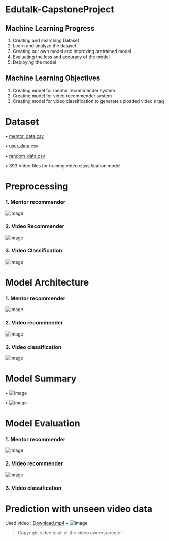 # Edutalk-CapstoneProject

## Machine Learning Progress
1. Creating and searching Dataset
2. Learn and analyze the dataset
3. Creating our own model and improving pretrained model
4. Evaluating the loss and accuracy of the model
5. Deploying the model

## Machine Learning Objectives
1. Creating model for mentor recommender system
2. Creating model for video recommender system
3. Creating model for video classification to generate uploaded video's tag

# Dataset
&bull; [mentor_data.csv](https://github.com/Andree226/Edutalk-CapstoneProject/blob/main/mentor_data.csv)

&bull; [user_data.csv](https://github.com/Andree226/Edutalk-CapstoneProject/blob/main/user_data.csv)

&bull; [random_data.csv](https://github.com/Andree226/Edutalk-CapstoneProject/blob/main/random_data.csv)

&bull; 393 Video files for training video classification model

# Preprocessing
### 1. Mentor recommender 
![image](https://github.com/Andree226/Edutalk-CapstoneProject/assets/135110014/83e59f69-1f14-4bad-aee6-ddb5e9186833)
### 2. Video Recommender
![image](https://github.com/Andree226/Edutalk-CapstoneProject/assets/135110014/65c14c51-1b99-4f70-aa3a-d1a583afae3f)
### 3. Video Classification
![image](https://github.com/Andree226/Edutalk-CapstoneProject/assets/135110014/7c718d7f-e110-4d83-80ba-9d3c0b32840f)

# Model Architecture
### 1. Mentor recommender
![image](https://github.com/Andree226/Edutalk-CapstoneProject/assets/135110014/057212ba-00e0-4362-87b9-4be110010f36)
### 2. Video recommender
![image](https://github.com/Andree226/Edutalk-CapstoneProject/assets/135110014/1ef9e21a-2280-4ebf-ba0d-2eb403db0b94)
### 3. Video classification
![image](https://github.com/Andree226/Edutalk-CapstoneProject/assets/135110014/4d6d6a83-5721-4ba9-a56c-d74f6abc7801)

# Model Summary
&bull; ![image](https://github.com/Andree226/Edutalk-CapstoneProject/assets/135110014/09bbd324-ffc0-4bc5-a383-dd90938b21b4)

&bull; ![image](https://github.com/Andree226/Edutalk-CapstoneProject/assets/135110014/5c26eeaa-5596-4563-90cc-b3ca6dd3dac1)


# Model Evaluation
### 1. Mentor recommender
![image](https://github.com/Andree226/Edutalk-CapstoneProject/assets/135110014/f0637ffc-3315-43ff-97c3-bcbcdef1323d)
### 2. Video recommender
![image](https://github.com/Andree226/Edutalk-CapstoneProject/assets/135110014/2ac98f5b-2a0c-463e-b5db-7d6d9bbd0292)
### 3. Video classification

# Prediction with unseen video data
Used video : [Download.mp4](https://github.com/Andree226/Edutalk-CapstoneProject/blob/main/Download.mp4)
&bull; ![image](https://github.com/Andree226/Edutalk-CapstoneProject/assets/135110014/2df8a89a-7477-41fe-ad89-4d0d4fc00ac6)

> Copyright video to all of the video owners/creator
